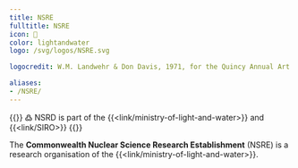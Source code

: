 ```yaml
---
title: NSRE
fulltitle: NSRE
icon: 🔬
color: lightandwater
logo: /svg/logos/NSRE.svg

logocredit: W.M. Landwehr & Don Davis, 1971, for the Quincy Annual Art Show

aliases:
- /NSRE/
---
```

{{<note>}}
߷ NSRD is part of the {{<link/ministry-of-light-and-water>}} and {{<link/SIRO>}}
{{</note>}}

The <span class="fi fi-min-nsre fis"></span> **Commonwealth Nuclear Science Research Establishment** (NSRE) is a research organisation of the {{<link/ministry-of-light-and-water>}}.
